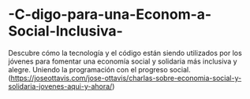 # -C-digo-para-una-Econom-a-Social-Inclusiva-
Descubre cómo la tecnología y el código están siendo utilizados por los jóvenes para fomentar una economía social y solidaria más inclusiva y alegre. Uniendo la programación con el progreso social.
(https://joseottavis.com/jose-ottavis/charlas-sobre-economia-social-y-solidaria-jovenes-aqui-y-ahora/)
